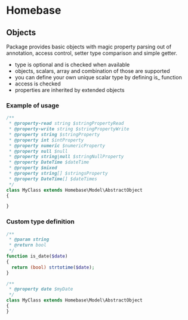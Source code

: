 # Homebase

## Objects

Package provides basic objects with magic property parsing out of annotation, access control, setter type comparison and simple getter.

- type is optional and is checked when available
- objects, scalars, array and combination of those are supported
- you can define your own unique scalar type by defining is_<your scalar type> function
- access is checked
- properties are inherited by extended objects

### Example of usage

```php
/**
 * @property-read string $stringPropertyRead
 * @property-write string $stringPropertyWrite
 * @property string $stringProperty
 * @property int $intProperty
 * @property numeric $numericProperty
 * @property null $null
 * @property string|null $stringNullProperty
 * @property DateTime $dateTime
 * @property $mixed
 * @property string[] $stringsProperty
 * @property DateTime[] $dateTimes
 */
class MyClass extends Homebase\Model\AbstractObject
{

}
```

### Custom type definition

```php
/**
 * @param string
 * @return bool
 */
function is_date($date)
{
  return (bool) strtotime($date);
}

/**
 * @property date $myDate
 */
class MyClass extends Homebase\Model\AbstractObject
{
}
```

